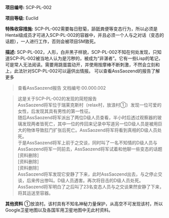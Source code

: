 **项目编号:** SCP-PL-002

**项目等级:** Euclid

**特殊收容措施:** SCP-PL-002需要每日慰菊，舔舐粪便等变态行为，所以必须是Hentai级成员才可进入SCP-PL-002的容器中，并且必须一个人与之对话（变态的话题），一人进行工作，否则会被项目SM致死。

**描述:** SCP-PL-002，人形，白井黑子样貌，SCP-PL-002不知在何处发现，只知道SCP-PL-002被当地人认为是污秽的，被成为“非湛者”。它有一些Lisp的笔记，可是常人无法阅读。需要用跳蛋震动开，并使用按摩棒不断刺激，不然会立刻和上，此法针对SCP-PL-002可以逼供出情报。
可以查看AssSaozend的报告了解更多

> 查看AssSaozend报告 文档编号:00.000.002

> 这是关于SCP-PL-002的发现的简短报告<br />
AssSaozend将军位于瑞莱克斯村（relax村，放浪村①）发现一位可爱的女性，后发现其具有男性的第一性征。<br />
随后AssSaozend将军派出了两位D级人员查看，半小时后透过观察器的玻璃发现两者皆死亡，其中一位的传回来记录中写道另一位D级人员是被用巨大的物体导致肛门扩张后死亡。AssSaozend将军将看到真相的D级人员处死。<br />
于是AssSaozend将军上前于之交谈，同时叫了一名不知情的D级人员与AssSaozend将军一同前去，AssSaozend将军试着和他聊一些变态的话题<br />
[资料删除]<br />
[资料删除]<br />
[资料删除]<br />
AssSaozend将军发现它安静了下来，此时AssSaozend出去，与之停止交谈，后来传出惨叫。D级人员遇害。再次将目击的D级人员处死。<br />
AssSaozend将军明白了之后叫了23名变态人员与之交谈果然安静了下来，将其运送至容器。


**其他资料** ①放浪村。该村具有不知名神秘力量保护，从高空不可发现该村，所以Google卫星地图以及各国军用卫星地图中无此村资料。
